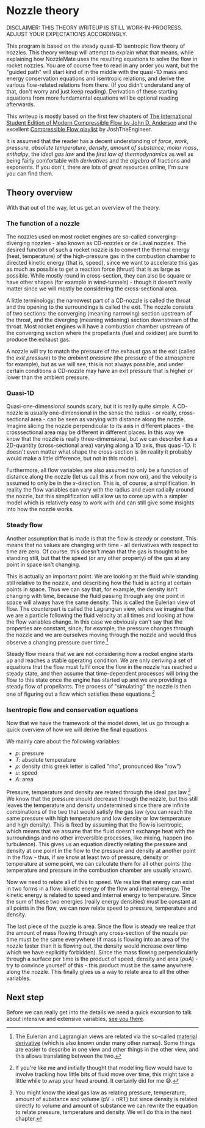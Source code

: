 # Nozzle theory

DISCLAIMER: THIS THEORY WRITEUP IS STILL WORK-IN-PROGRESS. ADJUST YOUR EXPECTATIONS ACCORDINGLY.

This program is based on the steady quasi-1D isentropic flow theory of nozzles. This theory writeup will attempt to explain what that means, while explaining how NozzleMate uses the resulting equations to solve the flow in rocket nozzles. You are of course free to read in any order you want, but the "guided path" will start kind of in the middle with the quasi-1D mass and energy conservation equations and isentropic relations, and derive the various flow-related relations from there. (If you didn't understand any of that, don't worry and just keep reading). Derivation of these starting equations from more fundamental equations will be optional reading afterwards.

This writeup is mostly based on the first few chapters of [The International Student Edition of Modern Compressible Flow by John D. Anderson](https://isbnsearch.org/isbn/9781260570823) and the excellent [Compressible Flow playlist](https://www.youtube.com/playlist?list=PLxT-itJ3HGuVt4A8cwi4WdUudTbh1TQVV) by JoshTheEngineer.

It is assumed that the reader has a decent understanding of _force_, _work_, _pressure_, _absolute temperature_, _density_, _amount of substance_, _molar mass_, _enthalpy_, the _ideal gas law_ and the _first law of thermodynamics_ as well as being fairly comfortable with _derivatives_ and the _algebra_ of fractions and exponents. If you don't, there are lots of great resources online, I'm sure you can find them.

## Theory overview

With that out of the way, let us get an overview of the theory.

### The function of a nozzle

The nozzles used on most rocket engines are so-called converging-diverging nozzles - also known as CD-nozzles or de Laval nozzles. The desired function of such a rocket nozzle is to convert the thermal energy (heat, temperature) of the high-pressure gas in the combustion chamber to directed kinetic energy (that is, speed), since we want to accelerate this gas as much as possible to get a reaction force (thrust) that is as large as possible. While mostly round in cross-section, they can also be square or have other shapes (for example in wind-tunnels) - though it doesn't really matter since we will mostly be considering the cross-sectional area.

A little terminology: the narrowest part of a CD-nozzle is called the throat and the opening to the surroundings is called the exit. The nozzle consists of two sections: the converging (meaning narrowing) section upstream of the throat, and the diverging (meaning widening) section downstream of the throat. Most rocket engines will have a combustion chamber upstream of the converging section where the propellants (fuel and oxidizer) are burnt to produce the exhaust gas.

A nozzle will try to match the pressure of the exhaust gas at the exit (called the _exit pressure_) to the _ambient pressure_ (the pressure of the atmosphere for example), but as we will see, this is not always possible, and under certain conditions a CD-nozzle may have an exit pressure that is higher or lower than the ambient pressure.

### Quasi-1D

Quasi-one-dimensional sounds scary, but it is really quite simple. A CD-nozzle is usually one-dimensional in the sense the radius - or really, cross-sectional area - can be seen as varying with distance along the nozzle. Imagine slicing the nozzle perpendicular to its axis in different places - the crosssectional area may be different in different places. In this way we know that the nozzle is really three-dimensional, but we can describe it as a 2D-quantity (cross-sectional area) varying along a 1D axis, thus quasi-1D. It doesn't even matter what shape the cross-section is (in reality it probably would make a little difference, but not in this model).

Furthermore, all flow variables are also assumed to only be a function of distance along the nozzle (let us call this $x$ from now on), and the velocity is assumed to only be in the $x$-direction. This is, of course, a simplification. In reality the flow variables can vary with the radius and even radially around the nozzle, but this simplification will allow us to come up with a simpler model which is relatively easy to work with and can still give some insights into how the nozzle works.

### Steady flow

Another assumption that is made is that the flow is _steady_ or _constant_. This means that no values are changing with time - all derivatives with respect to time are zero. Of course, this doesn't mean that the gas is thought to be standing still, but that the speed (or any other property) of the gas at any point in space isn't changing.

This is actually an important point. We are looking at the fluid while standing still relative to the nozzle, and describing how the fluid is acting at certain points in space. Thus we can say that, for example, the density isn't changing with time, because the fluid passing through any one point in space will always have the same density. This is called the Eulerian view of flow. The counterpart is called the Lagrangian view, where we imagine that we are a particle following the fluid velocity at all times and looking at how the flow variables change. In this case we obviously can't say that the properties are constant, since, for example, the pressure changes through the nozzle and we are ourselves moving through the nozzle and would thus observe a changing pressure over time.[^material_derivative]

Steady flow means that we are not considering how a rocket engine starts up and reaches a stable operating condition. We are only deriving a set of equations that the flow must fulfil once the flow in the nozzle has reached a steady state, and then assume that time-dependent processes will bring the flow to this state once the engine has started up and we are providing a steady flow of propellants. The process of "simulating" the nozzle is then one of figuring out a flow which satisfies these equations.[^wrap_your_head]

### Isentropic flow and conservation equations

Now that we have the framework of the model down, let us go through a quick overview of how we will derive the final equations.

We mainly care about the following variables:

- $p$: pressure
- $T$: absolute temperature
- $\rho$: density (this greek letter is called "rho", pronounced like "row")
- $u$: speed
- $A$: area

Pressure, temperature and density are related through the ideal gas law.[^intensive_gas_law] We know that the pressure should decrease through the nozzle, but this still leaves the temperature and density undetermined since there are infinite combinations of the two that would satisfy the gas law (you can reach the same pressure with high temperature and low density or low temperature and high density). This is fixed by assuming that the flow is isentropic, which means that we assume that the fluid doesn't exchange heat with the surroundings and no other irreversible processes, like mixing, happen (no turbulence). This gives us an equation directly relating the pressure and density at one point in the flow to the pressure and density at another point in the flow - thus, if we know at least two of pressure, density or temperature at some point, we can calculate them for all other points (the temperature and pressure in the combustion chamber are usually known).

Now we need to relate all of this to speed. We realize that energy can exist in two forms in a flow: kinetic energy of the flow and internal energy. The kinetic energy is related to speed and internal energy to temperature. Since the sum of these two energies (really energy densities) must be constant at all points in the flow, we can now relate speed to pressure, temperature and density.

The last piece of the puzzle is area. Since the flow is steady we realize that the amount of mass flowing through any cross-section of the nozzle per time must be the same everywhere (if mass is flowing into an area of the nozzle faster than it is flowing out, the density would increase over time which we have explicitly forbidden). Since the mass flowing perpendicularly through a surface per time is the product of speed, density and area ($\rho u A$) - try to convince yourself of this - this product must be the same anywhere along the nozzle. This finally gives us a way to relate area to all the other variables.

## Next step

Before we can really get into the details we need a quick excursion to talk about intensive and extensive variables, [see you there](./intensive.md).

[^material_derivative]: The Eulerian and Lagrangian views are related via the so-called [material derivative](https://en.wikipedia.org/wiki/Material_derivative) (which is also known under many other names). Some things are easier to describe in one view and other things in the other view, and this allows translating between the two.

[^wrap_your_head]: If you're like me and initially thought that modelling flow would have to involve tracking how little bits of fluid move over time, this might take a little while to wrap your head around. It certainly did for me 😅.

[^intensive_gas_law]: You might know the ideal gas law as relating pressure, temperature, amount of substance and volume (pV = nRT) but since density is related directly to volume and amount of substance we can rewrite the equation to relate pressure, temperature and density. We will do this in the next chapter.
